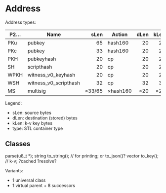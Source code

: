 # Address

Address types:

P2…  | Name                  |sLen| Action  |dLen|kLen| type
-----|-----------------------|---:|---------|---:|---:|-----
PKu  | pubkey                | 65 | hash160 | 20 | 21 | u160
PKc  | pubkey                | 33 | hash160 | 20 | 21 | u160
PKH  | pubkeyhash            | 20 | cp      | 20 | 21 | u160
SH   | scripthash            | 20 | cp      | 20 | 21 | u160
WPKH | witness_v0_keyhash    | 20 | cp      | 20 | 21 | u160
WSH  | witness_v0_scripthash | 32 | cp      | 32 | 32 | u256
MS   | multisig              |×33/65|×hash160 |×20 |×20 |?vec<u160>

Legend:

- sLen: source bytes
- dLen: destination (stored) bytes
- kLen: k-v key bytes
- type: STL container type

## Classes

parse(u8_t *);
string to_string();	 // for printing; or to_json()?
vector<u8> to_key(); // k-v; ?cached
?resolve?

Variants:
- 1 universal class
- 1 virtual parent + 8 successors
